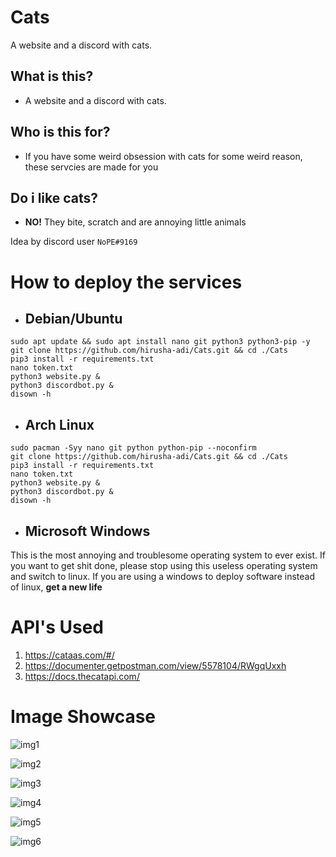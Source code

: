 # Cats

A website and a discord with cats.

## What is this?

- A website and a discord with cats.

## Who is this for?

- If you have some weird obsession with cats for some weird reason, these servcies are made for you

## Do i like cats?

- **NO!** They bite, scratch and are annoying little animals

Idea by discord user `NoPE#9169`

# How to deploy the services

- ## Debian/Ubuntu

```
sudo apt update && sudo apt install nano git python3 python3-pip -y
git clone https://github.com/hirusha-adi/Cats.git && cd ./Cats
pip3 install -r requirements.txt
nano token.txt
python3 website.py &
python3 discordbot.py &
disown -h
```

- ## Arch Linux

```
sudo pacman -Syy nano git python python-pip --noconfirm
git clone https://github.com/hirusha-adi/Cats.git && cd ./Cats
pip3 install -r requirements.txt
nano token.txt
python3 website.py &
python3 discordbot.py &
disown -h
```

- ## Microsoft Windows

This is the most annoying and troublesome operating system to ever exist. If you want to get shit done, please stop using this useless operating system and switch to linux. If you are using a windows to deploy software instead of linux, **get a new life**

# API's Used

1. https://cataas.com/#/
2. https://documenter.getpostman.com/view/5578104/RWgqUxxh
3. https://docs.thecatapi.com/

# Image Showcase

![img1](https://scontent.fcmb7-1.fna.fbcdn.net/v/t39.30808-6/275125595_699498661234133_4879246996465976358_n.jpg?_nc_cat=106&ccb=1-5&_nc_sid=730e14&_nc_eui2=AeG_GcwyRYuxLyH9i50YqksDsiayZtaNvMayJrJm1o28xqrkDfV2DJeY0wemt0fua85fQgxf3azlQ5p9-jLMG806&_nc_ohc=5RDQ6vbyd60AX9nrNpF&_nc_ht=scontent.fcmb7-1.fna&oh=00_AT9cno-YRZ7iv-qV4VO8GJGv3Po9gckR88ogSRH00awUfA&oe=622A6401)

![img2](https://scontent.fcmb7-1.fna.fbcdn.net/v/t39.30808-6/275227449_699498667900799_3401123301033359960_n.jpg?_nc_cat=109&ccb=1-5&_nc_sid=730e14&_nc_eui2=AeFLhpKEh7S5l-DqeDxBgu1CY0XzQGMVHEJjRfNAYxUcQuJ8_15spKV6vvM7feJJiaTJIarof2HBtYzqzTox_Ruf&_nc_ohc=byIQPA2SDMIAX91GE_l&_nc_ht=scontent.fcmb7-1.fna&oh=00_AT-2_VG4aiChY-vMn1D43XLaDACeNLpSHsjO2idzSXh7WQ&oe=622A013B)

![img3](https://scontent.fcmb7-1.fna.fbcdn.net/v/t39.30808-6/275238991_699498841234115_196258151460360355_n.jpg?_nc_cat=102&ccb=1-5&_nc_sid=730e14&_nc_eui2=AeEfd2I-FdC7znPKdSwux67zBDOr3ARf7GgEM6vcBF_saFyX5jrG_Gq5_ZyuXEGmvwsrZhlveqNgFwuTwFDVojYA&_nc_ohc=GXZhTqdxs-4AX_ImL-X&_nc_ht=scontent.fcmb7-1.fna&oh=00_AT-V2dFSQ1W8DW9Z30FR6wSGURK0hw0KBGylirn_GqdDiA&oe=62296B3E)

![img4](https://scontent.fcmb7-1.fna.fbcdn.net/v/t39.30808-6/275144906_699499001234099_5732858155976229895_n.jpg?_nc_cat=108&ccb=1-5&_nc_sid=730e14&_nc_eui2=AeFk4aUePs5Ahe8emnU5nzGo_8mM1lRdREf_yYzWVF1ER0ho8GuTdw0pcOQevD5vuBa__ZgRA8KIRDr8PPy6WmIQ&_nc_ohc=IlNhR52DJikAX8L2bOR&tn=VmJdOyNIuXbbwaPC&_nc_ht=scontent.fcmb7-1.fna&oh=00_AT84HeHugAnrQuVj2IIoPGY-dR8a7xuzA4y0gVD1B6k86A&oe=622986CE)

![img5](https://scontent.fcmb7-1.fna.fbcdn.net/v/t39.30808-6/275222732_699499044567428_1305051631122617152_n.jpg?_nc_cat=104&ccb=1-5&_nc_sid=730e14&_nc_eui2=AeFvhYTQ8YilaxAnINHqxCLSJqjxlq3m-TomqPGWreb5OsyQqLNJYJdPzY87UjP4Aop0h2fVtlhXLc6v5fQ8G6Zt&_nc_ohc=PMERzL1Qbj0AX_66vOI&_nc_ht=scontent.fcmb7-1.fna&oh=00_AT8rWmQSre2Zh9sy_jzCaOub7D3sWGPhCWrOKLouHZxb7w&oe=6229DF0A)

![img6](https://scontent.fcmb7-1.fna.fbcdn.net/v/t39.30808-6/275247617_699499087900757_3244842713611542595_n.jpg?_nc_cat=104&ccb=1-5&_nc_sid=730e14&_nc_eui2=AeFlTHpbovFL3EYIwnpOOvdTGZYbQz1WNAEZlhtDPVY0ATLCUDcbZgeojg4D2n8F_szh-EZgpMgZ3VkIr2KMpJ-Z&_nc_ohc=LQmFdVi46WkAX-sQQMs&_nc_oc=AQkZ1kLuwJktj5EkCBRGV5H1eeLmTpkXKkHaU3CqMbLZL6QrHo8uS447whAnmajvFu0&_nc_ht=scontent.fcmb7-1.fna&oh=00_AT86DMySPblinis0wq0nci1DlcgmDKqCIdldhQsBOJXWUQ&oe=622A2179)
